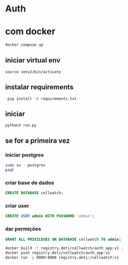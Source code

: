 # Auth

# com docker
```bash
docker compose up
```


## iniciar virtual env
```source venv2/bin/activate```

## instalar requirements
``` pip install -r requirements.txt```

## iniciar 
```python3 run.py```


## se for a primeira vez
### iniciar postgres

```bash
sudo su - postgres
psql
```
### criar base de dados
```sql
CREATE DATABASE cellwatch;
```

### criar user

``` sql
CREATE USER admin WITH PASSWORD 'admin';
```

### dar permições

``` sql
GRANT ALL PRIVILEGES ON DATABASE cellwatch TO admin;
```



```bash
docker build -t registry.deti/cellwatch/auth_app:v1 . 
docker push registry.deti/cellwatch/auth_app:v1
docker run -p 8080:8080 registry.deti:/cellwatch:v1
```

